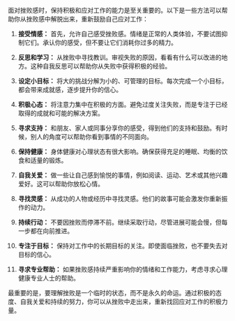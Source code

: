 面对挫败感时，保持积极和应对工作的能力是至关重要的。以下是一些方法可以帮助你从挫败感中解脱出来，重新鼓励自己应对工作：

1. **接受情感：** 首先，允许自己感受挫败感。情绪是正常的人类体验，不要试图抑制它们。承认你的感受，但不要让它们消耗你过多的精力。

2. **反思和学习：** 从挫败中寻找教训。审视失败的原因，看看有什么可以改进的地方。这种自我反思可以帮助你从失败中获得积极的经验。

3. **设定小目标：** 将大的挑战分解为小的、可管理的目标。每次完成一个小目标，都会带来成就感，逐步提升你的信心。

4. **积极心态：** 将注意力集中在积极的方面。避免过度关注失败，而是专注于已经取得的成就和可能的解决方案。

5. **寻求支持：** 和朋友、家人或同事分享你的感受，得到他们的支持和鼓励。有时候，别人的角度可以帮助你看到事情的不同面向。

6. **保持健康：** 身体健康对心理状态有很大影响。确保获得充足的睡眠、均衡的饮食和适量的锻炼。

7. **自我关爱：** 做一些让自己感到愉悦的事情，例如阅读、运动、艺术或其他兴趣爱好。这可以帮助你放松心情。

8. **寻找灵感：** 从成功的人物或经历中寻找灵感。他们的故事可能会激发你重新振作的动力。

9. **持续行动：** 不要因挫败而停滞不前。继续采取行动，尽管进展可能会慢，但每一步都在向前推进。

10. **专注于目标：** 保持对工作中的长期目标的关注。即使面临挫败，也不要失去对目标的信心。

11. **寻求专业帮助：** 如果挫败感持续严重影响你的情绪和工作能力，考虑寻求心理健康专业人士的帮助。

最重要的是，要理解挫败是一个临时的状态，而不是永久的命运。通过积极的态度、自我关爱和持续的努力，你可以从挫败中走出来，重新找回应对工作的积极力量。